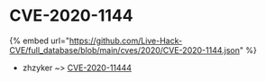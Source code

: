 # CVE-2020-1144
{% embed url="https://github.com/Live-Hack-CVE/full_database/blob/main/cves/2020/CVE-2020-1144.json" %}

* zhzyker ~> [CVE-2020-11444](https://www.alice-snow.ru/2020/database/cve-2020-1144/cve-2020-11444-zhzyker)